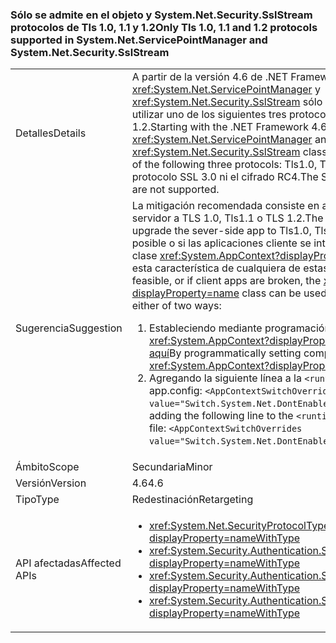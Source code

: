 ### <a name="only-tls-10-11-and-12-protocols-supported-in-systemnetservicepointmanager-and-systemnetsecuritysslstream"></a><span data-ttu-id="417a7-101">Sólo se admite en el objeto y System.Net.Security.SslStream protocolos de Tls 1.0, 1.1 y 1.2</span><span class="sxs-lookup"><span data-stu-id="417a7-101">Only Tls 1.0, 1.1 and 1.2 protocols supported in System.Net.ServicePointManager and System.Net.Security.SslStream</span></span>

|   |   |
|---|---|
|<span data-ttu-id="417a7-102">Detalles</span><span class="sxs-lookup"><span data-stu-id="417a7-102">Details</span></span>|<span data-ttu-id="417a7-103">A partir de la versión 4.6 de .NET Framework, el <xref:System.Net.ServicePointManager> y <xref:System.Net.Security.SslStream> sólo se permiten que las clases para utilizar uno de los siguientes tres protocolos: Tls1.0, Tls1.1 o TLS 1.2.</span><span class="sxs-lookup"><span data-stu-id="417a7-103">Starting with the .NET Framework 4.6, the <xref:System.Net.ServicePointManager> and <xref:System.Net.Security.SslStream> classes are only allowed to use one of the following three protocols: Tls1.0, Tls1.1, or Tls1.2.</span></span> <span data-ttu-id="417a7-104">No se admite el protocolo SSL 3.0 ni el cifrado RC4.</span><span class="sxs-lookup"><span data-stu-id="417a7-104">The SSL3.0 protocol and RC4 cipher are not supported.</span></span>|
|<span data-ttu-id="417a7-105">Sugerencia</span><span class="sxs-lookup"><span data-stu-id="417a7-105">Suggestion</span></span>|<span data-ttu-id="417a7-106">La mitigación recomendada consiste en actualizar la aplicación del lado servidor a TLS 1.0, Tls1.1 o TLS 1.2.</span><span class="sxs-lookup"><span data-stu-id="417a7-106">The recommended mitigation is to upgrade the sever-side app to Tls1.0, Tls1.1, or Tls1.2.</span></span> <span data-ttu-id="417a7-107">Si esto no es posible o si las aplicaciones cliente se interrumpen, se puede usar la clase <xref:System.AppContext?displayProperty=name> para descartar esta característica de cualquiera de estas dos maneras:</span><span class="sxs-lookup"><span data-stu-id="417a7-107">If this is not feasible, or if client apps are broken, the <xref:System.AppContext?displayProperty=name> class can be used to opt out of this feature in either of two ways:</span></span><ol><li><span data-ttu-id="417a7-108">Estableciendo mediante programación compat enciende el <xref:System.AppContext?displayProperty=name>, como se explicó [aquí](http://blogs.msdn.com/b/dotnet/archive/2015/04/29/net-announcements-at-build-2015.aspx#dotnet46)</span><span class="sxs-lookup"><span data-stu-id="417a7-108">By programmatically setting compat switches on the <xref:System.AppContext?displayProperty=name>, as explained [here](http://blogs.msdn.com/b/dotnet/archive/2015/04/29/net-announcements-at-build-2015.aspx#dotnet46)</span></span></li><li><span data-ttu-id="417a7-109">Agregando la siguiente línea a la <code>&lt;runtime&gt;</code> sección del archivo app.config: <code>&lt;AppContextSwitchOverrides value=&quot;Switch.System.Net.DontEnableSchUseStrongCrypto=true&quot;/&gt;</code>;</span><span class="sxs-lookup"><span data-stu-id="417a7-109">By adding the following line to the <code>&lt;runtime&gt;</code> section of the app.config file: <code>&lt;AppContextSwitchOverrides value=&quot;Switch.System.Net.DontEnableSchUseStrongCrypto=true&quot;/&gt;</code>;</span></span></li></ol>|
|<span data-ttu-id="417a7-110">Ámbito</span><span class="sxs-lookup"><span data-stu-id="417a7-110">Scope</span></span>|<span data-ttu-id="417a7-111">Secundaria</span><span class="sxs-lookup"><span data-stu-id="417a7-111">Minor</span></span>|
|<span data-ttu-id="417a7-112">Versión</span><span class="sxs-lookup"><span data-stu-id="417a7-112">Version</span></span>|<span data-ttu-id="417a7-113">4.6</span><span class="sxs-lookup"><span data-stu-id="417a7-113">4.6</span></span>|
|<span data-ttu-id="417a7-114">Tipo</span><span class="sxs-lookup"><span data-stu-id="417a7-114">Type</span></span>|<span data-ttu-id="417a7-115">Redestinación</span><span class="sxs-lookup"><span data-stu-id="417a7-115">Retargeting</span></span>|
|<span data-ttu-id="417a7-116">API afectadas</span><span class="sxs-lookup"><span data-stu-id="417a7-116">Affected APIs</span></span>|<ul><li><xref:System.Net.SecurityProtocolType.Ssl3?displayProperty=nameWithType></li><li><xref:System.Security.Authentication.SslProtocols.None?displayProperty=nameWithType></li><li><xref:System.Security.Authentication.SslProtocols.Ssl2?displayProperty=nameWithType></li><li><xref:System.Security.Authentication.SslProtocols.Ssl3?displayProperty=nameWithType></li></ul>|

